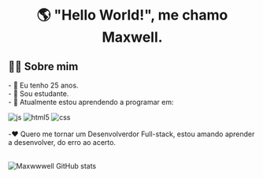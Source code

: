 <h1 align="center">🌎 "Hello World!", me chamo Maxwell.</h1>

<h2>🙋‍♂️ Sobre mim</h2>
 <p>
 - 🎂 Eu tenho 25 anos.<br>
 - 📘 Sou estudante.<br>
 - 📖 Atualmente estou aprendendo a programar em:
  <div style="display: inline_block">
   <img alt="js" src="https://img.shields.io/badge/JavaScript-F7DF1E?style=for-the-badge&logo=javascript&logoColor=black"/>
   <img alt="html5" src="https://img.shields.io/badge/HTML5-E34F26?style=for-the-badge&logo=html5&logoColor=white"/>
   <img alt="css" src="https://img.shields.io/badge/CSS3-1572B6?style=for-the-badge&logo=css3&logoColor=white"/>
  </div><br>
 -❤️ Quero me tornar um Desenvolverdor Full-stack, estou amando aprender a desenvolver, do erro ao acerto.<br>
 </br>

 ![Maxwwwell GitHub stats](https://github-readme-stats.vercel.app/api?username=Maxwwwell&show_icons=true&theme=github_dark)
